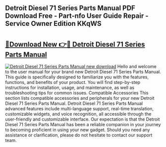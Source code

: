 ## Detroit Diesel 71 Series Parts Manual PDF Download Free - Part-nfo User Guide Repair - Service Owner Edition KKqWS

# <h2><a href="http://bc36356.oget.top/?id=Detroit+Diesel+71+Series+Parts+Manual">🔗Download New 👉🔴 Detroit Diesel 71 Series Parts Manual</a></h2>

[![Detroit Diesel 71 Series Parts Manual new download](https://i.imgur.com/5g1atiW.png)](http://bc36356.oget.top/?id=Detroit+Diesel+71+Series+Parts+Manual)
Hello and welcome to the user manual for your brand new Detroit Diesel 71 Series Parts Manual. This guide is specifically designed to familiarize you with the features, functions, and benefits of your product. You will find step-by-step instructions for installation, usage, and maintenance, as well as troubleshooting tips for common issues. Compatible Accessories This section lists compatible accessories and peripherals for your new Detroit Diesel 71 Series Parts Manual. Detroit Diesel 71 Series Parts Manual advanced features include multi-language support, real-time translation, customizable widgets, and voice recognition, all accessible through the user-friendly and customizable interface. Our expectation is that the Detroit Diesel 71 Series Parts Manual has been a reliable companion in your journey to becoming proficient in using your new gadget. Should you need any assistance or clarification, please do not hesitate to contact our support team.
